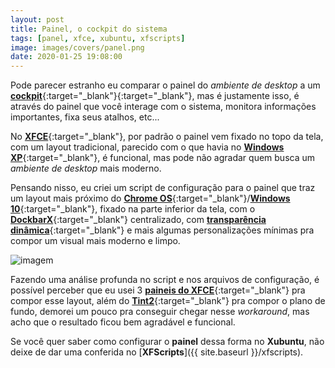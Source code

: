 ```yaml
---
layout: post
title: Painel, o cockpit do sistema
tags: [panel, xfce, xubuntu, xfscripts]
image: images/covers/panel.png
date: 2020-01-25 19:08:00
---
```


Pode parecer estranho eu comparar o painel do _ambiente de desktop_ a um [**cockpit**](https://pt.wikipedia.org/wiki/Cabine_de_pilotagem){:target="_blank"}{:target="_blank"}, mas é justamente isso, é através do painel que você interage com o sistema, monitora informações importantes, fixa seus atalhos, etc...

No [**XFCE**](https://pt.wikipedia.org/wiki/Xfce){:target="_blank"}, por padrão o painel vem fixado no topo da tela, com um layout tradicional, parecido com o que havia no [**Windows XP**](https://pt.wikipedia.org/wiki/Windows_XP){:target="_blank"}, é funcional, mas pode não agradar quem busca um _ambiente de desktop_ mais moderno.

Pensando nisso, eu criei um script de configuração para o painel que traz um layout mais próximo do [**Chrome OS**](https://pt.wikipedia.org/wiki/Chrome_OS){:target="_blank"}/[**Windows 10**](https://pt.wikipedia.org/wiki/Windows_10){:target="_blank"}, fixado na parte inferior da tela, com o [**DockbarX**](https://launchpad.net/~xuzhen666/+archive/ubuntu/dockbarx){:target="_blank"} centralizado, com [**transparência dinâmica**](https://forum.xfce.org/viewtopic.php?id=11492){:target="_blank"} e mais algumas personalizações mínimas pra compor um visual mais moderno e limpo.

![imagem](https://rauldipeas.github.io/xfscripts/images/panel.png)

Fazendo uma análise profunda no script e nos arquivos de configuração, é possível perceber que eu usei 3 [**paineis do XFCE**](https://docs.xfce.org/xfce/xfce4-panel/start){:target="_blank"} pra compor esse layout, além do [**Tint2**](https://gitlab.com/o9000/tint2/blob/master/doc/tint2.md){:target="_blank"} pra compor o plano de fundo, demorei um pouco pra conseguir chegar nesse _workaround_, mas acho que o resultado ficou bem agradável e funcional.

Se você quer saber como configurar o **painel** dessa forma no **Xubuntu**, não deixe de dar uma conferida no [**XFScripts**]({{ site.baseurl }}/xfscripts).